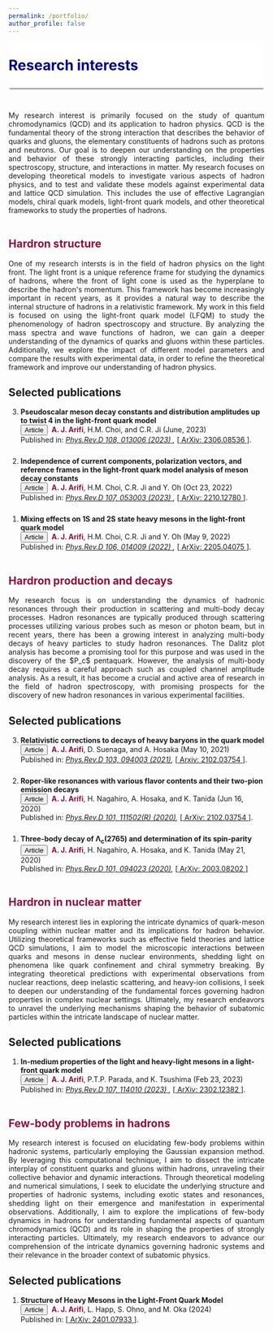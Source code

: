```yaml
---
permalink: /portfolio/
author_profile: false
---
```



<div style="display: flex; align-items: center; background-color: white; position: sticky; top: 0px; padding: 10px 0px; box-shadow: 0 4px 2px -2px gray; z-index: 1; height: 70px;"> 
  <h1 style="color:#000080; margin: 0;">Research interests</h1> 
</div>

<p style="margin-bottom:1.2cm;"></p>

<p align="justify"> 
My research interest is primarily focused on the study of quantum chromodynamics (QCD) and its application to hadron physics. 
QCD is the fundamental theory of the strong interaction that describes the behavior of quarks and gluons, 
the elementary constituents of hadrons such as protons and neutrons. 
Our goal is to deepen our understanding on the properties and behavior of these strongly interacting particles, 
including their spectroscopy, structure, and interactions in matter. 
My research focuses on developing theoretical models to investigate various aspects of hadron physics, 
and to test and validate these models against experimental data and lattice QCD simulation. 
This includes the use of effective Lagrangian models, chiral quark models, light-front quark models, 
and other theoretical frameworks to study the properties of hadrons. </p>

<p style="margin-bottom:1.2cm;"></p>

<h2 style="color:#900C3F"> Hardron structure </h2>

<p align="justify"> 
One of my research intersts is in the field of hadron physics on the light front. 
The light front is a unique reference frame for studying the dynamics of hadrons, 
where the front of light cone is used as the hyperplane to describe the hadron's momentum. 
This framework has become increasingly important in recent years, as it provides a natural 
way to describe the internal structure of hadrons in a relativistic framework.
My work in this field is focused on using the light-front quark model (LFQM) to study 
the phenomenology of hadron spectroscopy and structure. By analyzing the mass spectra 
and wave functions of hadron, we can gain a deeper understanding of the 
dynamics of quarks and gluons within these particles. Additionally, we explore the impact 
of different model parameters and compare the results with experimental data, in order to 
refine the theoretical framework and improve our understanding of hadron physics. </p>

<h2> Selected publications </h2>

<ol reversed>
   <li style="margin-bottom: 25px;"><b> Pseudoscalar meson decay constants and distribution amplitudes up to twist 4 in the light-front quark model </b><br>
      <button class="btn--article">Article</button>&nbsp; <b style="color:#900C3F"> A. J. Arifi</b>, H.M. Choi, and C.R. Ji (June, 2023)<br> 
      Published in:  <i> <a href="https://doi.org/10.1103/PhysRevD.108.013006"> Phys.Rev.D 108, 013006 (2023) </a>,</i> [<a href="https://arxiv.org/abs/2306.08536"> ArXiv: 2306.08536 </a>].  </li>
  
   <li style="margin-bottom: 25px;"><b>Independence of current components, polarization vectors, and reference frames in the light-front quark model analysis of meson decay constants</b><br>
      <button class="btn--article">Article</button>&nbsp; <b style="color:#900C3F"> A. J. Arifi</b>, H.M. Choi, C.R. Ji and Y. Oh (Oct 23, 2022)<br> 
      Published in: <i> <a href="https://journals.aps.org/prd/abstract/10.1103/PhysRevD.107.053003"> Phys.Rev.D 107, 053003 (2023) </a>,</i> [<a href="https://arxiv.org/abs/2210.12780"> ArXiv: 2210.12780 </a>]. </li>
  
   <li style="margin-bottom: 25px;"><b>Mixing effects on 1S and 2S state heavy mesons in the light-front quark model</b><br>
      <button class="btn--article">Article</button>&nbsp; <b style="color:#900C3F"> A. J. Arifi</b>, H.M. Choi, C.R. Ji and Y. Oh (May 9, 2022)<br> 
      Published in: <i> <a href="https://journals.aps.org/prd/abstract/10.1103/PhysRevD.106.014009"> Phys.Rev.D 106, 014009 (2022) </a>,</i> [<a href="https://arxiv.org/abs/2205.04075"> ArXiv: 2205.04075 </a>]. </li>

</ol>


<p style="margin-bottom:1.2cm;"></p>
<h2 style="color:#900C3F"> Hardron production and decays </h2>

<p align="justify"> 
My research focus is on understanding the dynamics of hadronic resonances through their production
in scattering and multi-body decay processes. Hadron resonances are typically produced through scattering processes
utilizing various probes such as meson or photon beam, but in recent years, there has been a growing interest
in analyzing multi-body decays of heavy particles to study hadron resonances. 
The Dalitz plot analysis has become a promising tool for this purpose and was used in the discovery of the $P_c$ pentaquark. 
However, the analysis of multi-body decay requires a careful approach such as coupled channel amplitude analysis. 
As a result, it has become a crucial and active area of research in the field of hadron spectroscopy, 
with promising prospects for the discovery of new hadron resonances in various experimental facilities. </p>

<h2> Selected publications </h2>

<ol reversed>
  
   <li style="margin-bottom: 25px;"><b>Relativistic corrections to decays of heavy baryons in the quark model</b><br> 
      <button class="btn--article">Article</button>&nbsp; <b style="color:#900C3F"> A. J. Arifi</b>, D. Suenaga, and A. Hosaka (May 10, 2021)<br> 
      Published in: <i> <a href="https://journals.aps.org/prd/abstract/10.1103/PhysRevD.103.094003"> Phys.Rev.D 103, 094003 (2021)</a>,</i> [<a href="https://arxiv.org/abs/2102.03754"> Arxiv: 2102.03754 </a>]. </li>

  <li style="margin-bottom: 25px;"><b>Roper-like resonances with various flavor contents and their two-pion emission decays</b><br> 
      <button class="btn--article">Article</button>&nbsp; <b style="color:#900C3F"> A. J. Arifi</b>, H. Nagahiro, A. Hosaka, and K. Tanida (Jun 16, 2020)<br> 
      Published in: <i> <a href="https://journals.aps.org/prd/abstract/10.1103/PhysRevD.101.111502"> Phys.Rev.D 101, 111502(R) (2020)</a>,</i> [<a href="https://arxiv.org/abs/2004.07423"> ArXiv: 2102.03754 </a>]. </li> 
  
  <li style="margin-bottom: 25px;"><b>Three-body decay of Λ<sub>c</sub>(2765) and determination of its spin-parity</b><br> 
      <button class="btn--article">Article</button>&nbsp; <b style="color:#900C3F"> A. J. Arifi</b>, H. Nagahiro, A. Hosaka, and K. Tanida (May 21, 2020)<br> 
    Published in: <i> <a href="https://journals.aps.org/prd/abstract/10.1103/PhysRevD.101.094023"> Phys.Rev.D 101, 094023 (2020)</a>,</i> [<a href="https://arxiv.org/abs/2003.08202"> ArXiv: 2003.08202 </a>] </li> 

</ol>


<p style="margin-bottom:1.2cm;"></p>
<h2 style="color:#900C3F"> Hardron in nuclear matter</h2>
<p align="justify"> 
My research interest lies in exploring the intricate dynamics of quark-meson coupling within nuclear matter 
and its implications for hadron behavior. Utilizing theoretical frameworks such as effective field theories 
and lattice QCD simulations, I aim to model the microscopic interactions between quarks and mesons in dense nuclear environments, 
shedding light on phenomena like quark confinement and chiral symmetry breaking. 
By integrating theoretical predictions with experimental observations from nuclear reactions, 
deep inelastic scattering, and heavy-ion collisions, I seek to deepen our understanding of the fundamental 
forces governing hadron properties in complex nuclear settings. Ultimately, my research endeavors to unravel the 
underlying mechanisms shaping the behavior of subatomic particles within the intricate landscape of nuclear matter.</p>

<h2> Selected publications </h2>

<ol reversed>
  
  <li style="margin-bottom: 25px;"> <b> In-medium properties of the light and heavy-light mesons in a light-front quark model </b><br>
      <button class="btn--article">Article</button>&nbsp; <b style="color:#900C3F"> A. J. Arifi</b>, P.T.P. Parada, and K. Tsushima (Feb 23, 2023)<br> 
      Published in:  <i> <a href="https://doi.org/10.1103/PhysRevD.107.114010"> Phys.Rev.D 107, 114010 (2023) </a>,</i> [<a href="https://arxiv.org/abs/2302.12382"> ArXiv: 2302.12382 </a>].  </li>
</ol>

<p style="margin-bottom:1.2cm;"></p>
<h2 style="color:#900C3F"> Few-body problems in hadrons </h2>
<p align="justify"> 
My research interest is focused on elucidating few-body problems within hadronic systems, 
particularly employing the Gaussian expansion method. 
By leveraging this computational technique, I aim to dissect the intricate interplay of constituent quarks and gluons within hadrons, 
unraveling their collective behavior and dynamic interactions. Through theoretical modeling and numerical simulations, 
I seek to elucidate the underlying structure and properties of hadronic systems, including exotic states and resonances, 
shedding light on their emergence and manifestation in experimental observations. Additionally, I aim to explore the implications 
of few-body dynamics in hadrons for understanding fundamental aspects of quantum chromodynamics (QCD) and its role 
in shaping the properties of strongly interacting particles. Ultimately, my research endeavors to advance our comprehension 
of the intricate dynamics governing hadronic systems and their relevance in the broader context of subatomic physics.</p>

<h2> Selected publications </h2>

<ol reversed>
  
  <li style="margin-bottom: 25px;"><b> Structure of Heavy Mesons in the Light-Front Quark Model </b><br>
      <button class="btn--article">Article</button>&nbsp; <b style="color:#900C3F"> A. J. Arifi</b>, L. Happ, S. Ohno, and M. Oka (2024)<br> 
      Published in: [<a href="https://arxiv.org/abs/2401.07933"> ArXiv: 2401.07933 </a>].  </li>
</ol>


<!-- <p style="margin-bottom: 2.5cm;"></p>

<div style="display: block;background-color:white;position: sticky;top: 0px; padding: 10px 0px 10px 0px;box-shadow: 0 4px 2px -2px gray;z-index: 1;"> 
  <h1 style="color:#000080"> Research projects </h1> </div>

<p style="margin-bottom: 1.5cm;"></p>

{% include base_path %}

{% for post in site.portfolio %}
  {% include archive-single.html %}
{% endfor %}
 -->
